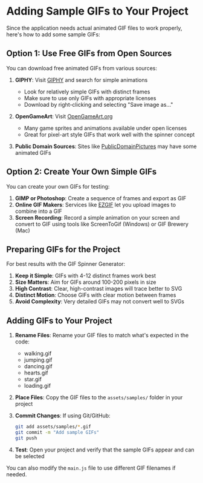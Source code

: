 # Adding Sample GIFs to Your Project

Since the application needs actual animated GIF files to work properly, here's how to add some sample GIFs:

## Option 1: Use Free GIFs from Open Sources

You can download free animated GIFs from various sources:

1. **GIPHY**: Visit [GIPHY](https://giphy.com/) and search for simple animations
   - Look for relatively simple GIFs with distinct frames
   - Make sure to use only GIFs with appropriate licenses
   - Download by right-clicking and selecting "Save image as..."

2. **OpenGameArt**: Visit [OpenGameArt.org](https://opengameart.org/art-search-advanced?keys=&field_art_type_tid%5B%5D=9&sort_by=count&sort_order=DESC)
   - Many game sprites and animations available under open licenses
   - Great for pixel-art style GIFs that work well with the spinner concept

3. **Public Domain Sources**: Sites like [PublicDomainPictures](https://www.publicdomainpictures.net/) may have some animated GIFs

## Option 2: Create Your Own Simple GIFs

You can create your own GIFs for testing:

1. **GIMP or Photoshop**: Create a sequence of frames and export as GIF
2. **Online GIF Makers**: Services like [EZGIF](https://ezgif.com/maker) let you upload images to combine into a GIF
3. **Screen Recording**: Record a simple animation on your screen and convert to GIF using tools like ScreenToGif (Windows) or GIF Brewery (Mac)

## Preparing GIFs for the Project

For best results with the GIF Spinner Generator:

1. **Keep it Simple**: GIFs with 4-12 distinct frames work best
2. **Size Matters**: Aim for GIFs around 100-200 pixels in size
3. **High Contrast**: Clear, high-contrast images will trace better to SVG
4. **Distinct Motion**: Choose GIFs with clear motion between frames
5. **Avoid Complexity**: Very detailed GIFs may not convert well to SVGs

## Adding GIFs to Your Project

1. **Rename Files**: Rename your GIF files to match what's expected in the code:
   - walking.gif
   - jumping.gif
   - dancing.gif
   - hearts.gif
   - star.gif
   - loading.gif

2. **Place Files**: Copy the GIF files to the `assets/samples/` folder in your project

3. **Commit Changes**: If using Git/GitHub:
   ```bash
   git add assets/samples/*.gif
   git commit -m "Add sample GIFs"
   git push
   ```

4. **Test**: Open your project and verify that the sample GIFs appear and can be selected

You can also modify the `main.js` file to use different GIF filenames if needed.